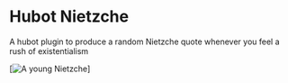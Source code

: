 # Hubot Nietzche

A hubot plugin to produce a random Nietzche quote whenever you feel a rush of existentialism

[![A young Nietzche](http://upload.wikimedia.org/wikipedia/commons/3/39/Friedrich_Nietzsche-1872.jpg)]

